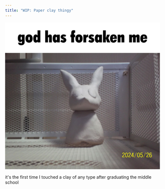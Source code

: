 ```yaml
---
title: "WIP: Paper clay thingy"
---
```


<img alt="240526_godhasforsakenme_resized.jpg" src="/imgs_posts/240526_godhasforsakenme_resized.jpg" class="img-rendering-auto">

it's the first time I touched a clay of any type after graduating the middle school